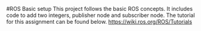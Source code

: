 #ROS Basic setup
This project follows the basic ROS concepts. It includes code to add two integers, publisher node and subscriber node.
The tutorial for this assignment can be found below.
https://wiki.ros.org/ROS/Tutorials
